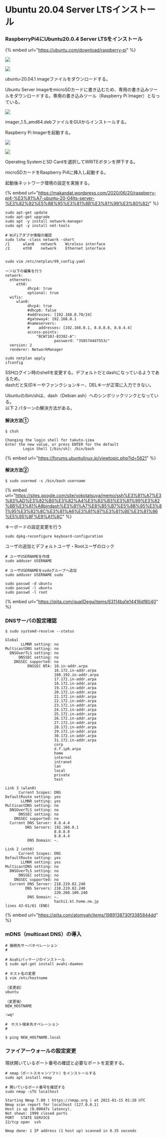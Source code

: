 # Ubuntu 20.04 Server LTSインストール

### RaspberryPi4にUbuntu20.0.4 Server LTSをインストール

{% embed url="https://ubuntu.com/download/raspberry-pi" %}

![](.gitbook/assets/image%20%2810%29.png)

![](.gitbook/assets/image%20%2815%29.png)

ubuntu-20.04.1 imageファイルをダウンロードする。



Ubuntu Server ImageをmicroSDカードに書き込むため、専用の書き込みツールをダウンロードする。専用の書き込みツール（Raspberry Pi Imager）となっている。

![](.gitbook/assets/image%20%2814%29.png)

imager\_1.5\_amd64.debファイルをGUIからインストールする。

Raspberry Pi Imagerを起動する。

![](.gitbook/assets/image%20%2816%29.png)

![](.gitbook/assets/image%20%2811%29.png)

Operating SystemとSD Cardを選択してWRITEボタンを押下する。



microSDカードをRaspberry Pi4に挿入し起動する。

起動後ネットワーク環境の設定を実施する。

{% embed url="https://makandat.wordpress.com/2020/06/20/raspberry-pi4-%E3%81%A7-ubuntu-20-04lts-server-%E3%82%92%E5%8B%95%E3%81%8B%E3%81%99%E3%80%82/" %}

```text
sudo apt-get update
sudo apt-get upgrade
sudo apt -y install network-manager
sudo apt -y install net-tools

# WiFiアダプタ情報の確認
sudo lshw -class network -short
/1      wlan0   network    Wireless interface
/2      eth0    network    Ethernet interface


sudo vim /etc/netplan/99_config.yaml

ー＞以下の編集を行う
network:
  ethernets:
     eth0:
          dhcp4: true
          optional: true
  wifis:
     wlan0:
          dhcp4: true
          #dhcp6: false
          #addresses: [192.168.0.70/24]
          #gateway4: 192.168.0.1
          #nameservers:
          #    addresses: [192.168.0.1, 8.8.8.8, 8.8.4.4]
          access-points:
              "BCW710J-83382-A":
                      password: "3585744d7553c"
  version: 2
  renderer: NetworkManager

sudo netplan apply
ifconfig

```



SSHログイン時のshellを変更する。デフォルトだとdashになっているようであるため。  
dashだと矢印キーやファンクションキー、DELキーが正常に入力できない。

Ubuntuの/bin/shは、dash（Debian ash）へのシンボリックリンクとなっている。  
以下２パターンの解決方法がある。

#### 解決方法①

```text
$ chsh

Changing the login shell for takuto-iima
Enter the new value, or press ENTER for the default
        Login Shell [/bin/sh]: /bin/bash

```

{% embed url="https://forums.ubuntulinux.jp/viewtopic.php?id=5621" %}

#### 解決方法②

```text
$ sudo usermod -s /bin/bash username
```

{% embed url="https://sites.google.com/site/yokotatsuya/memo/ssh%E3%81%A7%E3%83%AD%E3%82%B0%E3%82%A4%E3%83%B3%E3%81%99%E3%82%8B%E3%81%A8bindash%E3%81%A7%E8%B5%B7%E5%8B%95%E3%81%95%E3%82%8C%E3%81%A6%E3%81%97%E3%81%BE%E3%81%86%E5%95%8F%E9%A1%8C" %}



キーボードの設定変更を行う

```text
sudo dpkg-reconfigure keyboard-configuration

```



ユーザの追加とデフォルトユーザ・Rootユーザのロック

```text
# ユーザUSERNAMEを作成
sudo adduser USERNAME

# ユーザUSERNAMEをsudoグループへ追加
sudo adduser USERNAME sudo

sudo passwd -d ubuntu
sudo passwd -l ubuntu
sudo passwd -l root
```

{% embed url="https://qiita.com/quailDegu/items/63114ba1e14416df8040" %}



### DNSサーバの設定確認

```text
$ sudo systemd-resolve --status

Global
       LLMNR setting: no                  
MulticastDNS setting: no                  
  DNSOverTLS setting: no                  
      DNSSEC setting: no                  
    DNSSEC supported: no                  
          DNSSEC NTA: 10.in-addr.arpa     
                      16.172.in-addr.arpa 
                      168.192.in-addr.arpa
                      17.172.in-addr.arpa 
                      18.172.in-addr.arpa 
                      19.172.in-addr.arpa 
                      20.172.in-addr.arpa 
                      21.172.in-addr.arpa 
                      22.172.in-addr.arpa 
                      23.172.in-addr.arpa 
                      24.172.in-addr.arpa 
                      25.172.in-addr.arpa 
                      26.172.in-addr.arpa 
                      27.172.in-addr.arpa 
                      28.172.in-addr.arpa 
                      29.172.in-addr.arpa 
                      30.172.in-addr.arpa 
                      31.172.in-addr.arpa 
                      corp                
                      d.f.ip6.arpa        
                      home                
                      internal            
                      intranet            
                      lan                 
                      local               
                      private             
                      test                

Link 3 (wlan0)
      Current Scopes: DNS        
DefaultRoute setting: yes        
       LLMNR setting: yes        
MulticastDNS setting: no         
  DNSOverTLS setting: no         
      DNSSEC setting: no         
    DNSSEC supported: no         
  Current DNS Server: 8.8.4.4    
         DNS Servers: 192.168.0.1
                      8.8.8.8    
                      8.8.4.4    
          DNS Domain: ~.         

Link 2 (eth0)
      Current Scopes: DNS                 
DefaultRoute setting: yes                 
       LLMNR setting: yes                 
MulticastDNS setting: no                  
  DNSOverTLS setting: no                  
      DNSSEC setting: no                  
    DNSSEC supported: no                  
  Current DNS Server: 218.219.82.240      
         DNS Servers: 218.219.82.240      
                      220.208.109.240     
          DNS Domain: ~.                  
                      hachi1.kt.home.ne.jp
lines 43-61/61 (END)

```

{% embed url="https://qiita.com/atomyah/items/1989138730f3385844dd" %}



### mDNS（multicast DNS）の導入

```text
# 接続先サーバオペレーション
#

# Avahiパッケージのインストール
$ sudo apt-get install avahi-daemon

# ホスト名の変更
$ vim /etc/hostname

（変更前）
ubuntu

（変更後）
NEW_HOSTNAME

:wq!

```

```text
#　ホスト端末先オペレーション
#

$ ping NEW_HOSTNAME.local

```

### ファイアーウォールの設定変更

現状開いているポート番号の確認と必要なポートを変更する。

```text
# nmap（ポートスキャンソフト）をインストールする
sudo apt install nmap

# 開いているポート番号を確認する
sudo nmap -sTU localhost

Starting Nmap 7.80 ( https://nmap.org ) at 2021-01-15 01:20 UTC
Nmap scan report for localhost (127.0.0.1)
Host is up (0.00047s latency).
Not shown: 1999 closed ports
PORT   STATE SERVICE
22/tcp open  ssh

Nmap done: 1 IP address (1 host up) scanned in 0.35 seconds


```



